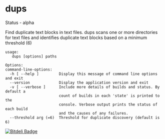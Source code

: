 dups
====

Status - alpha

Find duplicate text blocks in text files. dups scans one or more directories for text files and identifies duplicate text blocks based on a minimum threshold (6)
```
usage:
   dups [options] paths

Options:
command-line-options:
  -h [ --help ]         Display this message of command line options and exit
  --version             Display the application version and exit
  -v [ --verbose ]      Include more details of builds and status. By default a
                        count of builds in each 'state' is printed to the 
                        console. Verbose output prints the status of each build
                        and the causes of any failures.
  --threshold arg (=6)  Threshold for duplicate discovery (default is 6)
```


[![Bitdeli Badge](https://d2weczhvl823v0.cloudfront.net/grahambrooks/dups/trend.png)](https://bitdeli.com/free "Bitdeli Badge")

